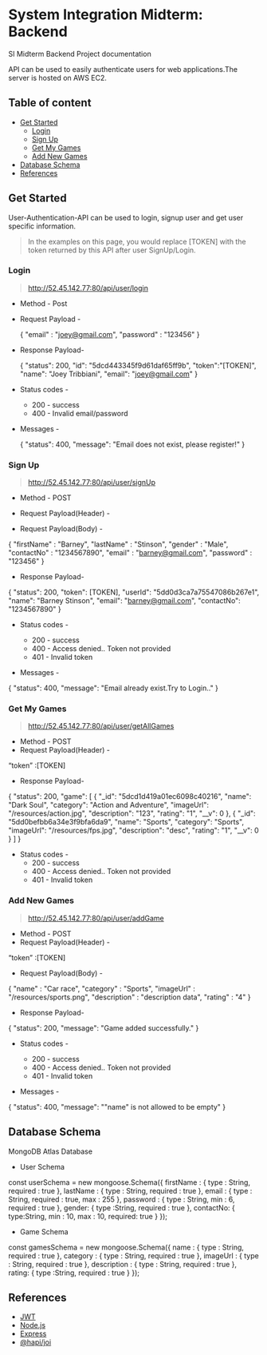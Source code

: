 # System Integration Midterm: Backend
SI Midterm Backend Project documentation

API can be used to easily authenticate users for web applications.The server is hosted on AWS EC2.

## Table of content
* [Get Started](#get-started)
    * [Login](#login)
    * [Sign Up](#sign-up)
    * [Get My Games](#get-my-games)
    * [Add New Games](#add-new-games)
* [Database Schema](#database-schema)
* [References](#references)

## Get Started
User-Authentication-API can be used to login, signup user and get user specific information.
> In the examples on this page, you would replace [TOKEN] with the token returned by this API after user SignUp/Login.
### Login 
> http://52.45.142.77:80/api/user/login
* Method - Post 
* Request Payload - 
   
   {
     "email" : "joey@gmail.com",
     "password" : "123456"
   }
   
* Response Payload- 
    
   {
       "status": 200,
       "id": "5dcd443345f9d61daf65ff9b",
       "token":"[TOKEN]",
       "name": "Joey Tribbiani",
       "email": "joey@gmail.com"
   }
   

* Status codes -
   * 200 - success
   * 400 - Invalid email/password
   
* Messages - 

   {
    "status": 400,
    "message": "Email does not exist, please register!"
   }

### Sign Up
> http://52.45.142.77:80/api/user/signUp
* Method - POST
* Request Payload(Header) -

* Request Payload(Body) -

{
	  "firstName" : "Barney",
    "lastName" : "Stinson",
    "gender" : "Male",
    "contactNo" : "1234567890",
    "email" : "barney@gmail.com",
    "password" : "123456"
}


* Response Payload- 

{
    "status": 200,
    "token": [TOKEN],
    "userId": "5dd0d3ca7a75547086b267e1",
    "name": "Barney Stinson",
    "email": "barney@gmail.com",
    "contactNo": "1234567890"
}


* Status codes - 
   * 200 - success
   * 400 - Access denied.. Token not provided
   * 401 - Invalid token

* Messages - 

{
    "status": 400,
    "message": "Email already exist.Try to Login.."
}


### Get My Games
> http://52.45.142.77:80/api/user/getAllGames
* Method - POST
* Request Payload(Header) -

“token” :[TOKEN]

* Response Payload- 

{
    "status": 200,
    "game": [
        {
            "_id": "5dcd1d419a01ec6098c40216",
            "name": "Dark Soul",
            "category": "Action and Adventure",
            "imageUrl": "/resources/action.jpg",
            "description": "123",
            "rating": "1",
            "__v": 0
        },
        {
            "_id": "5dd0befbb6a34e3f9bfa6da9",
            "name": "Sports",
            "category": "Sports",
            "imageUrl": "/resources/fps.jpg",
            "description": "desc",
            "rating": "1",
            "__v": 0
        }
    ]
}


* Status codes - 
   * 200 - success
   * 400 - Access denied.. Token not provided
   * 401 - Invalid token


### Add New Games
> http://52.45.142.77:80/api/user/addGame
* Method - POST
* Request Payload(Header) -

“token” :[TOKEN]

* Request Payload(Body) -

{
	"name" : "Car race",
  "category" : "Sports",
  "imageUrl" : "/resources/sports.png",
  "description" : "description data",
  "rating" : "4"
}


* Response Payload- 

{
    "status": 200,
    "message": "Game added successfully."
}


* Status codes - 
   * 200 - success
   * 400 - Access denied.. Token not provided
   * 401 - Invalid token

* Messages - 

{
    "status": 400,
    "message": "\"name\" is not allowed to be empty"
}

## Database Schema

MongoDB Atlas Database 

* User Schema

const userSchema = new mongoose.Schema({
    firstName : {
        type : String,
        required : true
    },
    lastName : {
        type : String,
        required : true
    },
    email : {
        type : String,
        required : true,
        max : 255
    },
    password : {
        type : String,
        min : 6,
        required : true
    },
    gender: {
        type :String,
        required : true
    },
    contactNo: {
        type:String,
        min : 10,
        max : 10,
        required: true
    }
});

* Game Schema

const gamesSchema = new mongoose.Schema({
    name : {
        type : String,
        required : true
    },
    category : {
        type : String,
        required : true
    },
    imageUrl : {
        type : String,
        required : true
    },
    description : {
        type : String,
        required : true
    },
    rating: {
        type :String,
        required : true
    }
});


## References
- [JWT](https://jwt.io)
- [Node.js](https://nodejs.org/en/)
- [Express](https://expressjs.com)
- [@hapi/joi](https://www.npmjs.com/package/@hapi/joi)

